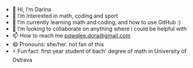 - 👋 Hi, I’m Darina
- 👀 I’m interested in math, coding and sport
- 🌱 I’m currently learning math and coding, and how to use GitHub :)
- 💞️ I’m looking to collaborate on anything where i could be helpful with
- 📫 How to reach me pqwqlee.dora@gmail.com
- 😄 Pronouns: she/her. not fan of this 
- ⚡ Fun fact: first year student of bach' degree of math in University of Ostrava

<!---
dorarina/dorarina is a ✨ special ✨ repository because its `README.md` (this file) appears on your GitHub profile.
You can click the Preview link to take a look at your changes.
--->
